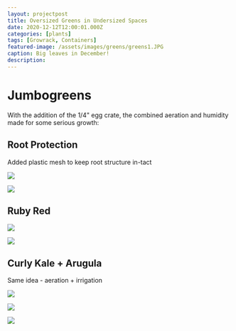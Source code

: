 ```yaml
---
layout: projectpost
title: Oversized Greens in Undersized Spaces
date: 2020-12-12T12:00:01.000Z
categories: [plants]
tags: [Growrack, Containers]
featured-image: /assets/images/greens/greens1.JPG
caption: Big leaves in December!
description: 
---
```

 
# Jumbogreens
With the addition of the 1/4" egg crate, the combined aeration and humidity made for some serious growth:
 
## Root Protection
 
Added plastic mesh to keep root structure in-tact
 
<a data-fancybox="gallery" href="/assets/images/greens/greens3.JPG"><img class="projectimage" src="/assets/images/greens/greens3.JPG"></a>
 
<a data-fancybox="gallery" href="/assets/images/greens/greens4.JPG"><img class="projectimage" src="/assets/images/greens/greens4.JPG"></a>
 
## Ruby Red
 
<a data-fancybox="gallery" href="/assets/images/greens/greens1.JPG"><img class="projectimage" src="/assets/images/greens/greens1.JPG"></a>
 
<a data-fancybox="gallery" href="/assets/images/greens/greens2.JPG"><img class="projectimage" src="/assets/images/greens/greens2.JPG"></a>
 
## Curly Kale + Arugula
Same idea - aeration + irrigation
 
<a data-fancybox="gallery" href="/assets/images/greens/greens8.JPG"><img class="projectimage" src="/assets/images/greens/greens8.JPG"></a>
 
<a data-fancybox="gallery" href="/assets/images/greens/greens10.JPG"><img class="projectimage" src="/assets/images/greens/greens10.JPG"></a>
 
<a data-fancybox="gallery" href="/assets/images/greens/jumbogreensarugula.JPG"><img class="projectimage" src="/assets/images/greens/jumbogreensarugula.JPG"></a>
 
 
 
 
 

